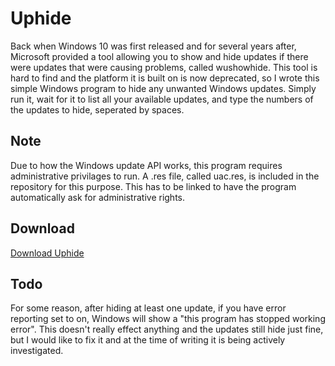 # Uphide
Back when Windows 10 was first released and for several years after, Microsoft provided a tool allowing you to show and hide updates if there were updates that were causing problems, called wushowhide. This tool is hard to find and the platform it is built on is now deprecated, so I wrote this simple Windows program to hide any unwanted Windows updates. Simply run it, wait for it to list all your available updates, and type the numbers of the updates to hide, seperated by spaces.

## Note
Due to how the Windows update API works, this program requires administrative privilages to run. A .res file, called uac.res, is included in the repository for this purpose. This has to be linked to have the program automatically ask for administrative rights.

## Download
[Download Uphide](https://quinbox.xyz/files/uphide.exe)

## Todo
For some reason, after hiding at least one update, if you have error reporting set to on, Windows will show a "this program has stopped working error". This doesn't really effect anything and the updates still hide just fine, but I would like to fix it and at the time of writing it is being actively investigated.
